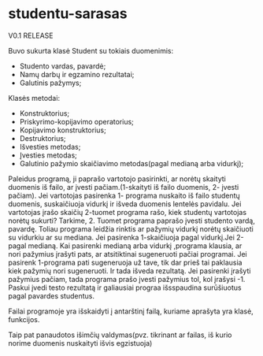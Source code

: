 # studentu-sarasas

V0.1 RELEASE

Buvo sukurta klasė Student su tokiais duomenimis:

* Studento vardas, pavardė;
* Namų darbų ir egzamino rezultatai;
* Galutinis pažymys;

Klasės metodai:

* Konstruktorius;
* Priskyrimo-kopijavimo operatorius;
* Kopijavimo konstruktorius;
* Destruktorius;
* Išvesties metodas;
* Įvesties metodas;
* Galutinio pažymio skaičiavimo metodas(pagal medianą arba vidurkį);

Paleidus programą, ji paprašo vartotojo pasirinkti, ar norėtų skaityti duomenis iš failo, ar įvesti pačiam.(1-skaityti iš failo duomenis, 2- įvesti pačiam). Jei vartotojas pasirenka 1- programa nuskaito iš failo studentų duomenis, suskaičiuoja vidurkį ir išveda duomenis lentelės pavidalu. Jei vartotojas įrašo skaičių 2-tuomet programa rašo, kiek studentų vartotojas norėtų sukurti? Tarkime, 2. Tuomet programa paprašo įvesti studento vardą, pavardę. Toliau programa leidžia rinktis ar pažymių vidurkį norėtų skaičiuoti su vidurkiu ar su mediana. Jei pasirenka 1-skaičiuoja pagal vidurkį.Jei 2-pagal medianą. Kai pasirenki medianą arba vidurkį ,programa klausia, ar nori pažymius įrašyti pats, ar atsitiktinai sugeneruoti pačiai programai. Jei pasirenk 1-programa pati sugeneruoja už tave, tik dar prieš tai paklausia kiek pažymių nori sugeneruoti. Ir tada išveda rezultatą. Jei pasirenki įrašyti pažymius pačiam, tada programa prašo įvesti pažymius tol, kol įrašysi -1. Paskui įvedi testo rezultatą ir galiausiai prograa išsspaudina surūšiuotus pagal pavardes studentus.

Failai programoje yra išskaidyti į antarštinį failą, kuriame aprašyta yra klasė, funkcijos.

Taip pat panaudotos išimčių valdymas(pvz. tikrinant ar failas, iš kurio norime duomenis nuskaityti išvis egzistuoja)
              
